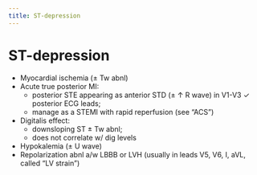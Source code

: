 ```yaml
---
title: ST-depression
---
```


# ST-depression

- Myocardial ischemia (± Tw abnl)
- Acute true posterior MI:
  - posterior STE appearing as anterior STD (± ↑ R wave) in V1-V3 ✓ posterior ECG leads;
  - manage as a STEMI with rapid reperfusion (see “ACS”)
- Digitalis effect:
  - downsloping ST ± Tw abnl;
  - does not correlate w/ dig levels
- Hypokalemia (± U wave)
- Repolarization abnl a/w LBBB or LVH (usually in leads V5, V6, I, aVL, called “LV strain”)
